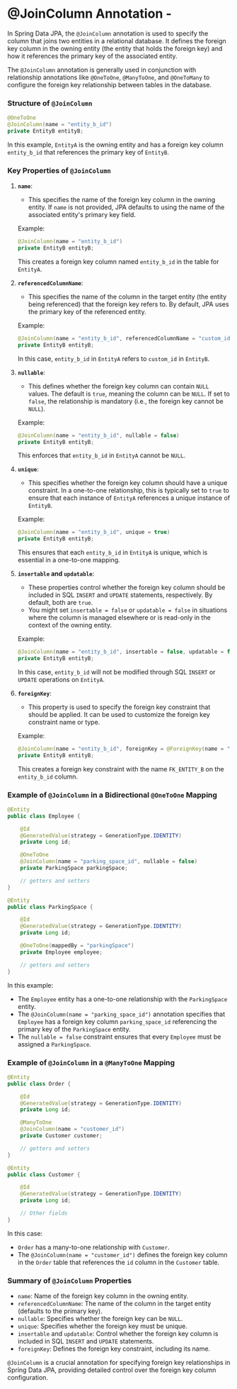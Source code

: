 # @JoinColumn Annotation -

In Spring Data JPA, the `@JoinColumn` annotation is used to specify the column that joins two entities in a relational database. It defines the foreign key column in the owning entity (the entity that holds the foreign key) and how it references the primary key of the associated entity.

The `@JoinColumn` annotation is generally used in conjunction with relationship annotations like `@OneToOne`, `@ManyToOne`, and `@OneToMany` to configure the foreign key relationship between tables in the database.

### Structure of `@JoinColumn`

```java
@OneToOne
@JoinColumn(name = "entity_b_id")
private EntityB entityB;
```

In this example, `EntityA` is the owning entity and has a foreign key column `entity_b_id` that references the primary key of `EntityB`.

### Key Properties of `@JoinColumn`

1. **`name`**:
   
   - This specifies the name of the foreign key column in the owning entity. If `name` is not provided, JPA defaults to using the name of the associated entity's primary key field.
   
   Example:
   
   ```java
   @JoinColumn(name = "entity_b_id")
   private EntityB entityB;
   ```
   
   This creates a foreign key column named `entity_b_id` in the table for `EntityA`.

2. **`referencedColumnName`**:
   
   - This specifies the name of the column in the target entity (the entity being referenced) that the foreign key refers to. By default, JPA uses the primary key of the referenced entity.
   
   Example:
   
   ```java
   @JoinColumn(name = "entity_b_id", referencedColumnName = "custom_id")
   private EntityB entityB;
   ```
   
   In this case, `entity_b_id` in `EntityA` refers to `custom_id` in `EntityB`.

3. **`nullable`**:
   
   - This defines whether the foreign key column can contain `NULL` values. The default is `true`, meaning the column can be `NULL`. If set to `false`, the relationship is mandatory (i.e., the foreign key cannot be `NULL`).
   
   Example:
   
   ```java
   @JoinColumn(name = "entity_b_id", nullable = false)
   private EntityB entityB;
   ```
   
   This enforces that `entity_b_id` in `EntityA` cannot be `NULL`.

4. **`unique`**:
   
   - This specifies whether the foreign key column should have a unique constraint. In a one-to-one relationship, this is typically set to `true` to ensure that each instance of `EntityA` references a unique instance of `EntityB`.
   
   Example:
   
   ```java
   @JoinColumn(name = "entity_b_id", unique = true)
   private EntityB entityB;
   ```
   
   This ensures that each `entity_b_id` in `EntityA` is unique, which is essential in a one-to-one mapping.

5. **`insertable` and `updatable`**:
   
   - These properties control whether the foreign key column should be included in SQL `INSERT` and `UPDATE` statements, respectively. By default, both are `true`.
   - You might set `insertable = false` or `updatable = false` in situations where the column is managed elsewhere or is read-only in the context of the owning entity.
   
   Example:
   
   ```java
   @JoinColumn(name = "entity_b_id", insertable = false, updatable = false)
   private EntityB entityB;
   ```
   
   In this case, `entity_b_id` will not be modified through SQL `INSERT` or `UPDATE` operations on `EntityA`.

6. **`foreignKey`**:
   
   - This property is used to specify the foreign key constraint that should be applied. It can be used to customize the foreign key constraint name or type.
   
   Example:
   
   ```java
   @JoinColumn(name = "entity_b_id", foreignKey = @ForeignKey(name = "FK_ENTITY_B"))
   private EntityB entityB;
   ```
   
   This creates a foreign key constraint with the name `FK_ENTITY_B` on the `entity_b_id` column.

### Example of `@JoinColumn` in a Bidirectional `@OneToOne` Mapping

```java
@Entity
public class Employee {

    @Id
    @GeneratedValue(strategy = GenerationType.IDENTITY)
    private Long id;

    @OneToOne
    @JoinColumn(name = "parking_space_id", nullable = false)
    private ParkingSpace parkingSpace;

    // getters and setters
}

@Entity
public class ParkingSpace {

    @Id
    @GeneratedValue(strategy = GenerationType.IDENTITY)
    private Long id;

    @OneToOne(mappedBy = "parkingSpace")
    private Employee employee;

    // getters and setters
}
```

In this example:

- The `Employee` entity has a one-to-one relationship with the `ParkingSpace` entity.
- The `@JoinColumn(name = "parking_space_id")` annotation specifies that `Employee` has a foreign key column `parking_space_id` referencing the primary key of the `ParkingSpace` entity.
- The `nullable = false` constraint ensures that every `Employee` must be assigned a `ParkingSpace`.

### Example of `@JoinColumn` in a `@ManyToOne` Mapping

```java
@Entity
public class Order {

    @Id
    @GeneratedValue(strategy = GenerationType.IDENTITY)
    private Long id;

    @ManyToOne
    @JoinColumn(name = "customer_id")
    private Customer customer;

    // getters and setters
}

@Entity
public class Customer {

    @Id
    @GeneratedValue(strategy = GenerationType.IDENTITY)
    private Long id;

    // Other fields
}
```

In this case:

- `Order` has a many-to-one relationship with `Customer`.
- The `@JoinColumn(name = "customer_id")` defines the foreign key column in the `Order` table that references the `id` column in the `Customer` table.

### Summary of `@JoinColumn` Properties

- `name`: Name of the foreign key column in the owning entity.
- `referencedColumnName`: The name of the column in the target entity (defaults to the primary key).
- `nullable`: Specifies whether the foreign key can be `NULL`.
- `unique`: Specifies whether the foreign key must be unique.
- `insertable` and `updatable`: Control whether the foreign key column is included in SQL `INSERT` and `UPDATE` statements.
- `foreignKey`: Defines the foreign key constraint, including its name.

`@JoinColumn` is a crucial annotation for specifying foreign key relationships in Spring Data JPA, providing detailed control over the foreign key column configuration.
